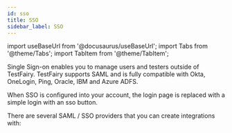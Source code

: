 ```yaml
---
id: sso
title: SSO
sidebar_label: SSO
---
```


import useBaseUrl from '@docusaurus/useBaseUrl';
import Tabs from '@theme/Tabs';
import TabItem from '@theme/TabItem';

Single Sign-on enables you to manage users and testers outside of TestFairy.
TestFairy supports SAML and is fully compatible with Okta, OneLogin, Ping, Oracle, IBM and Azure ADFS.

When SSO is configured into your account, the login page is replaced with a simple login with an sso button.

There are several SAML / SSO providers that you can create integrations with:

<!--
| | |
|:-:|-|
|![OKTA](../img/sso/Okta_Logo.png) | [OKTA](OKTA.html)|
|![OneLogin](../img/sso/onelogin-logo.png) | [OneLogin](OneLogin.html)|
|![Azure Active Directory](../img/sso/azure-logo.png) | [Azure Active Directory](Azure_Active_Directory.html)|
|![Google](../img/sso/google-apps-logo.png) | [Google Apps](Google.html)|
|![PingIdentity](../img/sso/pingidentity-logo.png) | [Ping Identity](Ping_Identity.html)|
 -->
